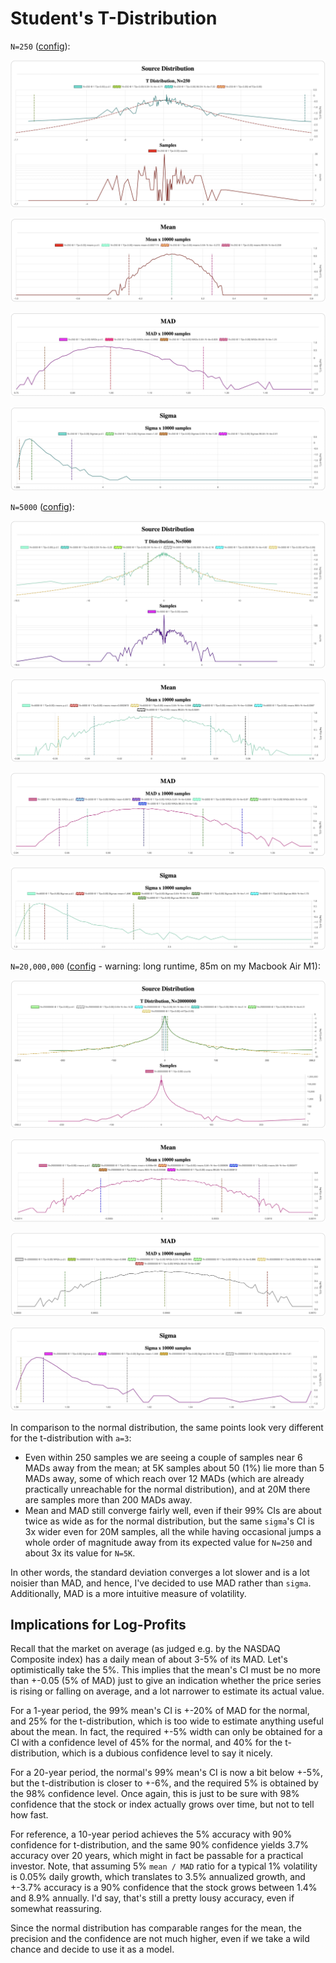 # Student's T-Distribution

`N=250` ([config](assets/t-N-250-mean-mad-sigma.json)):

![Source distribution](assets/t-N-250-source.jpeg)

![Mean](assets/t-N-250-mean.jpeg)

![MAD](assets/t-N-250-mad.jpeg)

![Sigma](assets/t-N-250-sigma.jpeg)

`N=5000` ([config](assets/t-N-5K-all-dist.json)):

![Source distribution](assets/t-N-5K-source.jpeg)

![Mean](assets/t-N-5K-mean.jpeg)

![MAD](assets/t-N-5K-mad.jpeg)

![Sigma](assets/t-N-5K-sigma.jpeg)

`N=20,000,000` ([config](assets/t-N-20M-all-dist.json) - warning:
long runtime, 85m on my Macbook Air M1):

![Source distribution](assets/t-N-20M-source.jpeg)

![Mean](assets/t-N-20M-mean.jpeg)

![MAD](assets/t-N-20M-mad.jpeg)

![Sigma](assets/t-N-20M-sigma.jpeg)

In comparison to the normal distribution, the same points look very different
for the t-distribution with `a=3`:

- Even within 250 samples we are seeing a couple of samples near 6 MADs away
  from the mean; at 5K samples about 50 (1%) lie more than 5 MADs away, some of
  which reach over 12 MADs (which are already practically unreachable for the
  normal distribution), and at 20M there are samples more than 200 MADs
  away.
- Mean and MAD still converge fairly well, even if their 99% CIs are about twice
  as wide as for the normal distribution, but the same `sigma`'s CI is 3x wider
  even for 20M samples, all the while having occasional jumps a whole order of
  magnitude away from its expected value for `N=250` and about 3x its value for
  `N=5K`.

In other words, the standard deviation converges a lot slower and is a lot
noisier than MAD, and hence, I've decided to use MAD rather than `sigma`.
Additionally, MAD is a more intuitive measure of volatility.

## Implications for Log-Profits

Recall that the market on average (as judged e.g. by the NASDAQ Composite index)
has a daily mean of about 3-5% of its MAD. Let's optimistically take the 5%.
This implies that the mean's CI must be no more than +-0.05 (5% of MAD) just to
give an indication whether the price series is rising or falling on average, and
a lot narrower to estimate its actual value.

For a 1-year period, the 99% mean's CI is +-20% of MAD for the normal, and 25%
for the t-distribution, which is too wide to estimate anything useful about the
mean.  In fact, the required +-5% width can only be obtained for a CI with a
confidence level of 45% for the normal, and 40% for the t-distribution, which is
a dubious confidence level to say it nicely.

For a 20-year period, the normal's 99% mean's CI is now a bit below +-5%, but
the t-distribution is closer to +-6%, and the required 5% is obtained by the 98%
confidence level. Once again, this is just to be sure with 98% confidence that
the stock or index actually grows over time, but not to tell how fast.

For reference, a 10-year period achieves the 5% accuracy with 90% confidence for
t-distribution, and the same 90% confidence yields 3.7% accuracy over 20 years,
which might in fact be passable for a practical investor. Note, that assuming 5%
`mean / MAD` ratio for a typical 1% volatility is 0.05% daily growth, which
translates to 3.5% annualized growth, and +-3.7% accuracy is a 90% confidence
that the stock grows between 1.4% and 8.9% annually. I'd say, that's still a
pretty lousy accuracy, even if somewhat reassuring.

Since the normal distribution has comparable ranges for the mean, the precision
and the confidence are not much higher, even if we take a wild chance and decide
to use it as a model.
